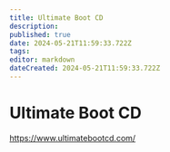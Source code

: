 ```yaml
---
title: Ultimate Boot CD
description: 
published: true
date: 2024-05-21T11:59:33.722Z
tags: 
editor: markdown
dateCreated: 2024-05-21T11:59:33.722Z
---
```


# Ultimate Boot CD

<https://www.ultimatebootcd.com/>
